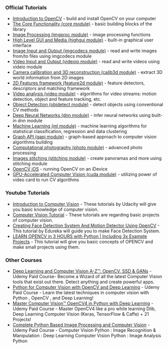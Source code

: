 ### Official Tutorials


* [Introduction to OpenCV](https://docs.opencv.org/master/df/d65/tutorial_table_of_content_introduction.html) - build and install OpenCV on your computer
* [The Core Functionality (core module)](https://docs.opencv.org/master/de/d7a/tutorial_table_of_content_core.html) - basic building blocks of the library
* [Image Processing (imgproc module)](https://docs.opencv.org/master/d7/da8/tutorial_table_of_content_imgproc.html) - image processing functions
* [High Level GUI and Media (highgui module)](https://docs.opencv.org/master/d0/de2/tutorial_table_of_content_highgui.html) - built-in graphical user interface
* [Image Input and Output (imgcodecs module)](https://docs.opencv.org/master/da/d8f/tutorial_table_of_content_imgcodecs.html) - read and write images from/to files using imgcodecs module
* [Video Input and Output (videoio module)](https://docs.opencv.org/master/df/d2c/tutorial_table_of_content_videoio.html) - read and write videos using videio module
* [Camera calibration and 3D reconstruction (calib3d module)](https://docs.opencv.org/master/d6/d55/tutorial_table_of_content_calib3d.html) - extract 3D world information from 2D images
* [2D Features framework (feature2d module)](https://docs.opencv.org/master/d9/d97/tutorial_table_of_content_features2d.html) - feature detectors, descriptors and matching framework
* [Video analysis (video module)](https://docs.opencv.org/master/da/dd0/tutorial_table_of_content_video.html) - algorithms for video streams: motion detection, object and feature tracking, etc.
* [Object Detection (objdetect module)](https://docs.opencv.org/master/d2/d64/tutorial_table_of_content_objdetect.html) - detect objects using conventional CV methods
* [Deep Neural Networks (dnn module)](https://docs.opencv.org/master/d2/d58/tutorial_table_of_content_dnn.html) - infer neural networks using built-in dnn module
* [Machine Learning (ml module)](https://docs.opencv.org/master/d1/d69/tutorial_table_of_content_ml.html) - machine learning algorithms for statistical classification, regression and data clustering
* [Graph API (gapi module)](https://docs.opencv.org/master/df/d7e/tutorial_table_of_content_gapi.html) - graph-based approach to computer vision algorithms building
* [Computational photography (photo module)](https://docs.opencv.org/master/da/de7/tutorial_table_of_content_photo.html) - advanced photo processing
* [Images stitching (stitching module)](https://docs.opencv.org/master/d0/d33/tutorial_table_of_content_stitching.html) - create panoramas and more using stitching module
* [OpenCV iOS](https://docs.opencv.org/master/d3/dc9/tutorial_table_of_content_ios.html) - running OpenCV on an iDevice
* [GPU-Accelerated Computer Vision (cuda module)](https://docs.opencv.org/master/da/d2c/tutorial_table_of_content_gpu.html) - utilizing power of video card to run CV algorithms




### Youtube Tutorials


* [Introduction to Computer Vision](https://www.youtube.com/playlist?list=PLAwxTw4SYaPnbDacyrK_kB_RUkuxQBlCm) - These tutorials by Udacity will give you basic knowledge of computer vision.
* [Computer Vision Tutorial](https://www.youtube.com/playlist?list=PLZoTAELRMXVOIBRx0andphYJ7iakSg3Lk) - These tutorials are regarding basic projects of computer vision.
* [Creating Face Detection System And Motion Detector Using OpenCV](https://youtu.be/-ZrDjwXZGxI) - This tutorial by Edureka will guide you to make Face Detection System.
* [LEARN OPENCV in 3 HOURS with Python | Including 3x Example Projects](https://youtu.be/WQeoO7MI0Bs) - This tutorial will give you basic concepts of OPENCV and make small projects using them.




### Other Courses

* [Deep Learning and Computer Vision A-Z™: OpenCV, SSD & GANs](https://www.udemy.com/share/1013KaAEMZcFtRRXoD/) - Udemy Paid Course- Become a Wizard of all the latest Computer Vision tools that exist out there. Detect anything and create powerful apps.
* [Python for Computer Vision with OpenCV and Deep Learning](https://www.udemy.com/share/10143yAEMZcFtRRXoD/) - Udemy Paid Course - Learn the latest techniques in computer vision with Python , OpenCV , and Deep Learning!
* [Master Computer Vision™ OpenCV4 in Python with Deep Learning](https://www.udemy.com/share/101XPiAEMZcFtRRXoD/) - Udemy Paid Course - Master OpenCV4 like a pro while learning Dlib, Deep Learning Computer Vision (Keras, TensorFlow & Caffe) + 21 Projects!
* [Complete Python Based Image Processing and Computer Vision](https://www.udemy.com/share/101tkmAEMZcFtRRXoD/) - Udemy Paid Course - Computer Vision Python : Image Recognition & Manipulation : Deep Learning Computer Vision Python : Image Analysis Python
